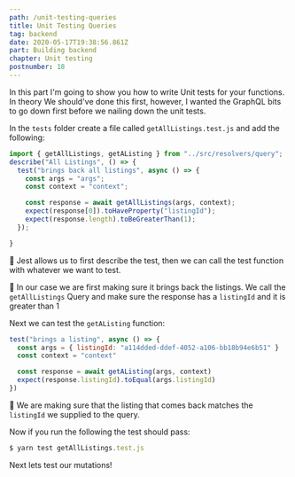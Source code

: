 ```yaml
---
path: /unit-testing-queries
title: Unit Testing Queries
tag: backend
date: 2020-05-17T19:38:56.861Z
part: Building backend
chapter: Unit testing
postnumber: 18
---
```


In this part I'm going to show you how to write Unit tests for your functions. In theory We should've done this first, however, I wanted the GraphQL bits to go down first before we nailing down the unit tests.

In the `tests` folder create a file called `getAllListings.test.js` and add the following:

```javascript
import { getAllListings, getAListing } from "../src/resolvers/query";
describe("All Listings", () => {
  test("brings back all listings", async () => {
    const args = "args";
    const context = "context";

    const response = await getAllListings(args, context);
    expect(response[0]).toHaveProperty("listingId");
    expect(response.length).toBeGreaterThan(1);
  });

}
```

🎯 Jest allows us to first describe the test, then we can call the test function with whatever we want to test.

🎯 In our case we are first making sure it brings back the listings. We call the `getAllListings` Query and make sure the response has a `listingId` and it is greater than 1

Next we can test the `getAListing` function:

```javascript
test("brings a listing", async () => {
  const args = { listingId: "a114dded-ddef-4052-a106-bb18b94e6b51" }
  const context = "context"

  const response = await getAListing(args, context)
  expect(response.listingId).toEqual(args.listingId)
})
```

🎯 We are making sure that the listing that comes back matches the `listingId` we supplied to the query.

Now if you run the following the test should pass:

```javascript
$ yarn test getAllListings.test.js
```

Next lets test our mutations!
